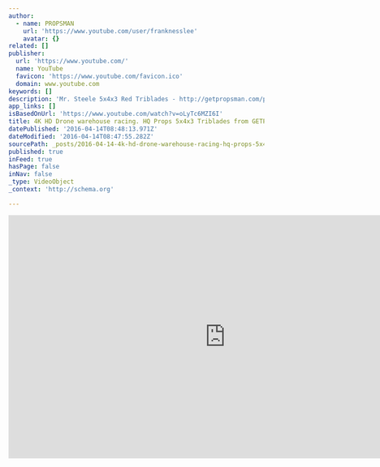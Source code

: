 ```yaml
---
author:
  - name: PROPSMAN
    url: 'https://www.youtube.com/user/franknesslee'
    avatar: {}
related: []
publisher:
  url: 'https://www.youtube.com/'
  name: YouTube
  favicon: 'https://www.youtube.com/favicon.ico'
  domain: www.youtube.com
keywords: []
description: 'Mr. Steele 5x4x3 Red Triblades - http://getpropsman.com/products/2x-hqprop-tri-blade-propeller-mr-steele-red-5x4x3 Skitzo 5x4x3 Blue Triblades - http://getpropsman.com/products/2x-hqprop-tri-blade-propeller-skitzo-blue-5x4x3 Check out more pictures and videos at https://www.instagram.com/getpropsman/ Quadcopter/Drone setup Frame: Impulse RC Alien 5 ESC: KISS 24a RE - http://getpropsman.com/products/kiss-esc-24a-re-race-edition-32bit Motors: 2206/2350kv Propellers: HQ Prop 5 inch 5x4x3 Triblades - http://getpropsman.com/products/2x-hqprop-tri-blade-propeller-skitzo-blue-5x4x3 VTx - TBS Unity Pro 5.8 OSD - TBS Core PNP 50 RX - Frsky X4R Sbus FPV Cam - 650 TVL Battery: 1300mah 4s Flight controller: DoDo F3 Here is some 4K footage of our quadcopter warehouse races.'
app_links: []
isBasedOnUrl: 'https://www.youtube.com/watch?v=oLyTc6MZI6I'
title: 4K HD Drone warehouse racing. HQ Props 5x4x3 Triblades from GETPROPSMAN.com
datePublished: '2016-04-14T08:48:13.971Z'
dateModified: '2016-04-14T08:47:55.282Z'
sourcePath: _posts/2016-04-14-4k-hd-drone-warehouse-racing-hq-props-5x4x3-triblades-from.md
published: true
inFeed: true
hasPage: false
inNav: false
_type: VideoObject
_context: 'http://schema.org'

---
```

<iframe src="https://cdn.embedly.com/widgets/media.html?src=https%3A%2F%2Fwww.youtube.com%2Fembed%2FoLyTc6MZI6I%3Ffeature%3Doembed&amp;url=https%3A%2F%2Fwww.youtube.com%2Fwatch%3Fv%3DoLyTc6MZI6I&amp;image=https%3A%2F%2Fi.ytimg.com%2Fvi%2FoLyTc6MZI6I%2Fhqdefault.jpg&amp;key=b7d04c9b404c499eba89ee7072e1c4f7&amp;type=text%2Fhtml&amp;schema=youtube" width="854" height="480" scrolling="no" frameborder="0" allowfullscreen="allowfullscreen" style=""></iframe>